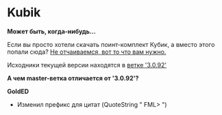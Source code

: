 # Kubik #

**Может быть, когда-нибудь...**

Если вы просто хотели скачать поинт-комплект Кубик, а вместо этого попали сюда? [Не отчаиваемся, вот то что вам нужно.](http://kubik-fido.blogspot.com)

Исходники текущей версии находятся в [ветке '3.0.92'](https://bitbucket.org/ragweed/kubik/branch/3.0.92)

**А чем master-ветка отличается от '3.0.92'?**

**GoldED**

* Изменил префикс для цитат (QuoteString " FML> ")

